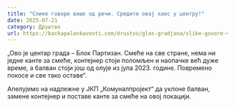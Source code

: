 ```yaml
---
title: "Слике говоре више од речи. Средите овај хаос у центру!"
date: 2025-07-21
category: Друштво
url: https://backapalankavesti.com/drustvo/glas-gradjana/slike-govore-vise-od-reci-sredite-ovaj-haos/
---
```


„Ово је центар града – Блок Партизан. Смеће на све стране, нема ни једне канте за смеће, контејнер стоји поломљен и наопачке већ дуже време, а балван стоји још од олује из јула 2023. године. Повремено покосе и све тако оставе“.

Апелујемо на надлежне у ЈКП „Комуналпројект“ да уклоне балван, замене контејнер и поставе канте за смеће на овој локацији.
